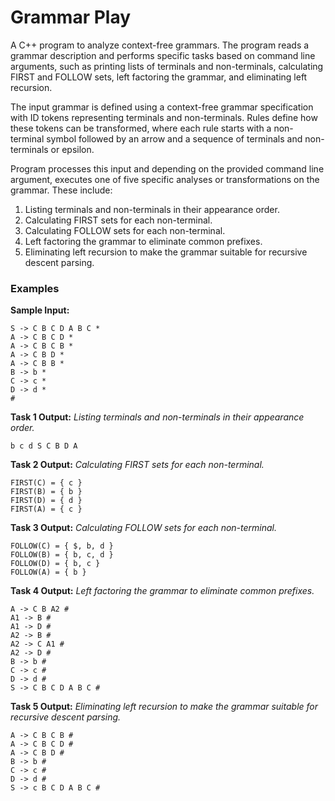 # Grammar Play

A C++ program to analyze context-free grammars. The program reads a grammar description and performs specific tasks based on command line arguments, such as printing lists of terminals and non-terminals, calculating FIRST and FOLLOW sets, left factoring the grammar, and eliminating left recursion.

The input grammar is defined using a context-free grammar specification with ID tokens representing terminals and non-terminals. Rules define how these tokens can be transformed, where each rule starts with a non-terminal symbol followed by an arrow and a sequence of terminals and non-terminals or epsilon.

Program processes this input and depending on the provided command line argument, executes one of five specific analyses or transformations on the grammar. These include:

1. Listing terminals and non-terminals in their appearance order.
2. Calculating FIRST sets for each non-terminal.
3. Calculating FOLLOW sets for each non-terminal.
4. Left factoring the grammar to eliminate common prefixes.
5. Eliminating left recursion to make the grammar suitable for recursive descent parsing.


### Examples

**Sample Input:**
```
S -> C B C D A B C *
A -> C B C D *
A -> C B C B *
A -> C B D *
A -> C B B *
B -> b *
C -> c *
D -> d *
#
```
**Task 1 Output:**
*Listing terminals and non-terminals in their appearance order.*
```
b c d S C B D A 
```

**Task 2 Output:**
*Calculating FIRST sets for each non-terminal.*
```FIRST(S) = { c }
FIRST(C) = { c }
FIRST(B) = { b }
FIRST(D) = { d }
FIRST(A) = { c }
```

**Task 3 Output:**
*Calculating FOLLOW sets for each non-terminal.*
```FOLLOW(S) = { $ }
FOLLOW(C) = { $, b, d }
FOLLOW(B) = { b, c, d }
FOLLOW(D) = { b, c }
FOLLOW(A) = { b }
```

**Task 4 Output:**
*Left factoring the grammar to eliminate common prefixes.*
```
A -> C B A2 #
A1 -> B #
A1 -> D #
A2 -> B #
A2 -> C A1 #
A2 -> D #
B -> b #
C -> c #
D -> d #
S -> C B C D A B C #
```

**Task 5 Output:**
*Eliminating left recursion to make the grammar suitable for recursive descent parsing.*
```A -> C B B #
A -> C B C B #
A -> C B C D #
A -> C B D #
B -> b #
C -> c #
D -> d #
S -> c B C D A B C #
```
